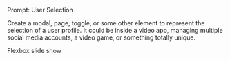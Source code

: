 Prompt: User Selection

Create a modal, page, toggle, or some other element to represent the selection of a user profile. It could be inside a video app, managing multiple social media accounts, a video game, or something totally unique.

<!-- https://medium.com/illumination/how-to-build-a-slideshow-using-html-css-and-javascript-977ecbdbf48c -->

Flexbox slide show

<!-- https://stackoverflow.com/questions/71198858/css-slider-with-flex -->
